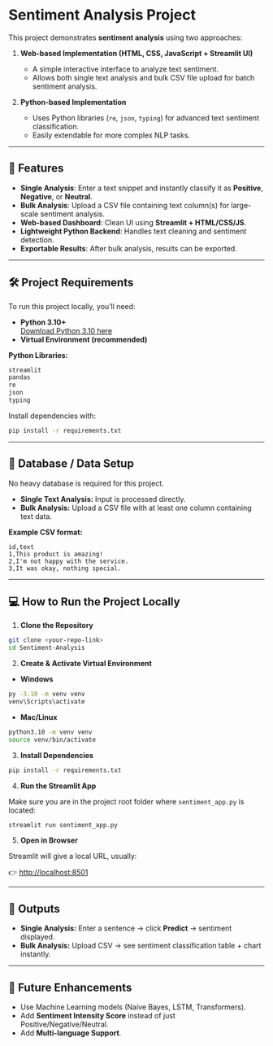 
# Sentiment Analysis Project

This project demonstrates **sentiment analysis** using two approaches:

1. **Web-based Implementation (HTML, CSS, JavaScript + Streamlit UI)**  
   - A simple interactive interface to analyze text sentiment.  
   - Allows both single text analysis and bulk CSV file upload for batch sentiment analysis.

2. **Python-based Implementation**  
   - Uses Python libraries (`re`, `json`, `typing`) for advanced text sentiment classification.  
   - Easily extendable for more complex NLP tasks.

---

## 🚀 Features

- **Single Analysis**: Enter a text snippet and instantly classify it as **Positive**, **Negative**, or **Neutral**.  
- **Bulk Analysis**: Upload a CSV file containing text column(s) for large-scale sentiment analysis.  
- **Web-based Dashboard**: Clean UI using **Streamlit + HTML/CSS/JS**.  
- **Lightweight Python Backend**: Handles text cleaning and sentiment detection.  
- **Exportable Results**: After bulk analysis, results can be exported.

---

## 🛠 Project Requirements

To run this project locally, you’ll need:

- **Python 3.10+**  
  [Download Python 3.10 here](https://www.python.org/downloads/)
- **Virtual Environment (recommended)**  

**Python Libraries:**

```bash
streamlit
pandas
re
json
typing
````

Install dependencies with:

```bash
pip install -r requirements.txt
```

---

## 📂 Database / Data Setup

No heavy database is required for this project.

* **Single Text Analysis:** Input is processed directly.
* **Bulk Analysis:** Upload a CSV file with at least one column containing text data.

**Example CSV format:**

```csv
id,text
1,This product is amazing!
2,I'm not happy with the service.
3,It was okay, nothing special.
```

---

## 💻 How to Run the Project Locally

1. **Clone the Repository**

```bash
git clone <your-repo-link>
cd Sentiment-Analysis
```

2. **Create & Activate Virtual Environment**

* **Windows**

```bash
py -3.10 -m venv venv
venv\Scripts\activate
```

* **Mac/Linux**

```bash
python3.10 -m venv venv
source venv/bin/activate
```

3. **Install Dependencies**

```bash
pip install -r requirements.txt
```

4. **Run the Streamlit App**

Make sure you are in the project root folder where `sentiment_app.py` is located:

```bash
streamlit run sentiment_app.py
```

5. **Open in Browser**

Streamlit will give a local URL, usually:

👉 [http://localhost:8501](http://localhost:8501)

---

## 📸 Outputs

* **Single Analysis:** Enter a sentence → click **Predict** → sentiment displayed.
* **Bulk Analysis:** Upload CSV → see sentiment classification table + chart instantly.

---

## 🔮 Future Enhancements

* Use Machine Learning models (Naive Bayes, LSTM, Transformers).
* Add **Sentiment Intensity Score** instead of just Positive/Negative/Neutral.
* Add **Multi-language Support**.




